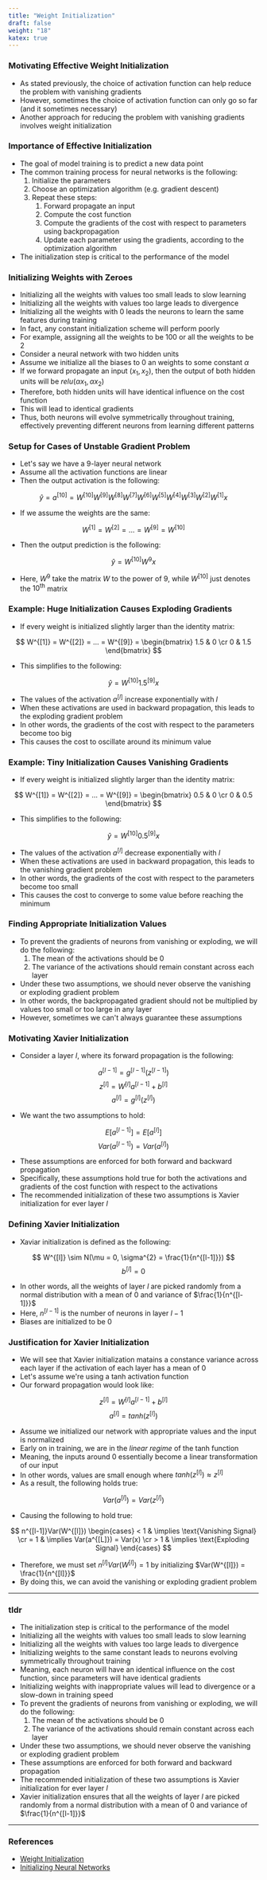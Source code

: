 ```yaml
---
title: "Weight Initialization"
draft: false
weight: "18"
katex: true
---
```


### Motivating Effective Weight Initialization
- As stated previously, the choice of activation function can help reduce the problem with vanishing gradients
- However, sometimes the choice of activation function can only go so far (and it sometimes necessary)
- Another approach for reducing the problem with vanishing gradients involves weight initialization

### Importance of Effective Initialization
- The goal of model training is to predict a new data point
- The common training process for neural networks is the following:
	1. Initialize the parameters
	2. Choose an optimization algorithm (e.g. gradient descent)
	3. Repeat these steps:
		1. Forward propagate an input
		2. Compute the cost function
		3. Compute the gradients of the cost with respect to parameters using backpropagation
		4. Update each parameter using the gradients, according to the optimization algorithm
- The initialization step is critical to the performance of the model

### Initializing Weights with Zeroes
- Initializing all the weights with values too small leads to slow learning
- Initializing all the weights with values too large leads to divergence
- Initializing all the weights with $0$ leads the neurons to learn the same features during training
- In fact, any constant initialization scheme will perform poorly
- For example, assigning all the weights to be $100$ or all the weights to be $2$
- Consider a neural network with two hidden units
- Assume we initialize all the biases to $0$ an weights to some constant $\alpha$
- If we forward propagate an input $(x_{1}, x_{2})$, then the output of both hidden units will be $relu(\alpha x_{1}, \alpha x_{2})$
- Therefore, both hidden units will have identical influence on the cost function
- This will lead to identical gradients
- Thus, both neurons will evolve symmetrically throughout training, effectively preventing different neurons from learning different patterns

### Setup for Cases of Unstable Gradient Problem
- Let's say we have a $9$-layer neural network
- Assume all the activation functions are linear
- Then the output activation is the following:

$$ \hat{y} = a^{[10]} = W^{[10]}W^{[9]}W^{[8]}W^{[7]}W^{[6]}W^{[5]}W^{[4]}W^{[3]}W^{[2]}W^{[1]}x $$

- If we assume the weights are the same:

$$ W^{[1]} = W^{[2]} = ... = W^{[9]} = W^{[10]} $$

- Then the output prediction is the following:

$$ \hat{y} = W^{[10]}W^{9}x $$

- Here, $W^{9}$ take the matrix $W$ to the power of $9$, while $W^{[10]}$ just denotes the $10^{\text{th}}$ matrix

### Example: Huge Initialization Causes Exploding Gradients
- If every weight is initialized slightly larger than the identity matrix:

$$ W^{[1]} = W^{[2]} = ... = W^{[9]} = \begin{bmatrix} 1.5 & 0 \cr 0 & 1.5 \end{bmatrix} $$

- This simplifies to the following:

$$ \hat{y} = W^{[10]}1.5^{[9]}x $$

- The values of the activation $a^{[l]}$ increase exponentially with $l$
- When these activations are used in backward propagation, this leads to the exploding gradient problem
- In other words, the gradients of the cost with respect to the parameters become too big
- This causes the cost to oscillate around its minimum value

### Example: Tiny Initialization Causes Vanishing Gradients
- If every weight is initialized slightly larger than the identity matrix:

$$ W^{[1]} = W^{[2]} = ... = W^{[9]} = \begin{bmatrix} 0.5 & 0 \cr 0 & 0.5 \end{bmatrix} $$

- This simplifies to the following:

$$ \hat{y} = W^{[10]}0.5^{[9]}x $$

- The values of the activation $a^{[l]}$ decrease exponentially with $l$
- When these activations are used in backward propagation, this leads to the vanishing gradient problem
- In other words, the gradients of the cost with respect to the parameters become too small
- This causes the cost to converge to some value before reaching the minimum

### Finding Appropriate Initialization Values
- To prevent the gradients of neurons from vanishing or exploding, we will do the following:
	1. The mean of the activations should be $0$
	2. The variance of the activations should remain constant across each layer
- Under these two assumptions, we should never observe the vanishing or exploding gradient problem
- In other words, the backpropagated gradient should not be multiplied by values too small or too large in any layer
- However, sometimes we can't always guarantee these assumptions

### Motivating Xavier Initialization
- Consider a layer $l$, where its forward propagation is the following:

$$ a^{[l-1]} = g^{[l-1]}(z^{[l-1]}) $$
$$ z^{[l]} = W^{[l]}a^{[l-1]} + b^{[l]} $$
$$ a^{[l]} = g^{[l]}(z^{[l]}) $$

- We want the two assumptions to hold:

$$ E[a^{[l-1]}] = E[a^{[l]}] $$
$$ Var(a^{[l-1]}) = Var(a^{[l]}) $$

- These assumptions are enforced for both forward and backward propagation
- Specifically, these assumptions hold true for both the activations and gradients of the cost function with respect to the activations
- The recommended initialization of these two assumptions is Xavier initialization for ever layer $l$

### Defining Xavier Initialization
- Xaviar initialization is defined as the following:

$$ W^{[l]} \sim N(\mu = 0, \sigma^{2} = \frac{1}{n^{[l-1]}}) $$
$$ b^{[l]} = 0 $$

- In other words, all the weights of layer $l$ are picked randomly from a normal distribution with a mean of $0$ and variance of $\frac{1}{n^{[l-1]}}$
- Here, $n^{[l-1]}$ is the number of neurons in layer $l-1$
- Biases are initialized to be $0$

### Justification for Xavier Initialization
- We will see that Xavier initialization matains a constance variance across each layer if the activation of each layer has a mean of $0$
- Let's assume we're using a tanh activation function
- Our forward propagation would look like:

$$ z^{[l]} = W^{[l]}a^{[l-1]} + b^{[l]} $$
$$ a^{[l]} = tanh(z^{[l]}) $$

- Assume we initialized our network with appropriate values and the input is normalized
- Early on in training, we are in the *linear regime* of the tanh function
- Meaning, the inputs around $0$ essentially become a linear transformation of our input
- In other words, values are small enough where $tanh(z^{[l]}) \approx z^{[l]}$
- As a result, the following holds true:

$$ Var(a^{[l]}) = Var(z^{[l]}) $$

- Causing the following to hold true:

$$ n^{[l-1]}Var(W^{[l]}) \begin{cases} < 1 & \implies \text{Vanishing Signal} \cr = 1 & \implies Var(a^{[L]}) = Var(x) \cr > 1 & \implies \text{Exploding Signal} \end{cases} $$

- Therefore, we must set $n^{[l]}Var(W^{[l]}) = 1$ by initializing $Var(W^{[l]}) = \frac{1}{n^{[l]}}$
- By doing this, we can avoid the vanishing or exploding gradient problem

---

### tldr
- The initialization step is critical to the performance of the model
- Initializing all the weights with values too small leads to slow learning
- Initializing all the weights with values too large leads to divergence
- Initializing weights to the same constant leads to neurons evolving symmetrically throughout training
- Meaning, each neuron will have an identical influence on the cost function, since parameters will have identical gradients
- Initializing weights with inappropriate values will lead to divergence or a slow-down in training speed
- To prevent the gradients of neurons from vanishing or exploding, we will do the following:
	1. The mean of the activations should be $0$
	2. The variance of the activations should remain constant across each layer
- Under these two assumptions, we should never observe the vanishing or exploding gradient problem
- These assumptions are enforced for both forward and backward propagation
- The recommended initialization of these two assumptions is Xavier initialization for ever layer $l$
- Xavier initialization ensures that all the weights of layer $l$ are picked randomly from a normal distribution with a mean of $0$ and variance of $\frac{1}{n^{[l-1]}}$

---

### References
- [Weight Initialization](https://www.youtube.com/watch?v=s2coXdufOzE&list=PLkDaE6sCZn6Hn0vK8co82zjQtt3T2Nkqc&index=11)
- [Initializing Neural Networks](https://www.deeplearning.ai/ai-notes/initialization/)

